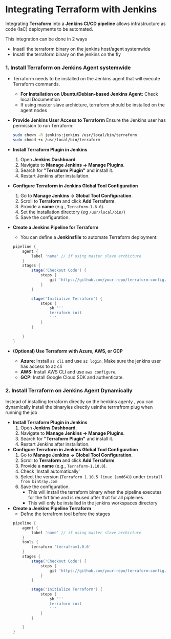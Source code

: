 # Integrating Terraform with Jenkins

Integrating **Terraform** into a **Jenkins CI/CD pipeline** allows infrastructure as code (IaC) deployments to be automated. 

This integration can be done in 2 ways
- Insatll the terraform binary on the jenkins host/agent systemwide
- Insatll the terraform binary on the jenkins on the fly


### **1. Install Terraform on Jenkins Agent systemwide**
- Terraform needs to be installed on the Jenkins agent that will execute Terraform commands.
    - **For Installation on  Ubuntu/Debian-based Jenkins Agent:** Check local Documention
    - If using master slave archicture, terraform should be installed on the agent nodes
- **Provide Jenkins User Access to Terraform**
    Ensure the Jenkins user has permission to run Terraform:
    ```bash
    sudo chown -R jenkins:jenkins /usr/local/bin/terraform
    sudo chmod +x /usr/local/bin/terraform
    ```
- **Install Terraform Plugin in Jenkins**
    1. Open **Jenkins Dashboard**.
    2. Navigate to **Manage Jenkins → Manage Plugins**.
    3. Search for **"Terraform Plugin"** and install it.
    4. Restart Jenkins after installation.
- **Configure Terraform in Jenkins Global Tool Configuration**
    1. Go to **Manage Jenkins → Global Tool Configuration**.
    2. Scroll to **Terraform** and click **Add Terraform**.
    3. Provide a **name** (e.g., `Terraform-1.6.0`).
    4. Set the installation directory (eg `/usr/local/bin/`)
    5. Save the configuration.
- **Create a Jenkins Pipeline for Terraform**
    - You can define a **Jenkinsfile** to automate Terraform deployment:
    ```groovy
    pipeline {
        agent {
            label 'name' // if using master slave archicture
        }
        stages {
            stage('Checkout Code') {
                steps {
                    git 'https://github.com/your-repo/terraform-config.git'
                }
            }

            stage('Initialize Terraform') {
                steps {
                    sh '''
                    terraform init
                    '''
                }
            }

        }
    }
    ```

- **(Optional) Use Terraform with Azure, AWS, or GCP**
    - **Azure:** Install `az cli` and use `az login`. Make sure the jenkins user has access to az cli
    - **AWS:** Install AWS CLI and use `aws configure`.
    - **GCP:** Install Google Cloud SDK and authenticate.

### **2. Install Terraform on Jenkins Agent Dynamically**
Instead of installing terraform directly on the henkins agenty , you can dynamically install the binaryies directly usinthe terrrafrom plug when running the job
- **Install Terraform Plugin in Jenkins**
    1. Open **Jenkins Dashboard**.
    2. Navigate to **Manage Jenkins → Manage Plugins**.
    3. Search for **"Terraform Plugin"** and install it.
    4. Restart Jenkins after installation.
- **Configure Terraform in Jenkins Global Tool Configuration**
    1. Go to **Manage Jenkins → Global Tool Configuration**.
    2. Scroll to **Terraform** and click **Add Terraform**.
    3. Provide a **name** (e.g., `Terraform-1.10.0`).
    4. Check 'Install automatically'
    5. Select the version (`Terraform 1.10.5 linux (amd64)`) under `install from bintray.com`
    6. Save the configuration.
        - This will install the terraform binary when the pipeline executes for the firt time and is reused after that for all pipleines
        - This will only be installed in the jenkins workspaces directory
- **Create a Jenkins Pipeline  Terraform**
    - Defne the terrafrom tool before the stages
    ```groovy
    pipeline {
        agent {
            label 'name' // if using master slave archicture
        }
        tools {
            terraform 'terrafrom1.0.6'
        } 
        stages {
            stage('Checkout Code') {
                steps {
                    git 'https://github.com/your-repo/terraform-config.git'
                }
            }

            stage('Initialize Terraform') {
                steps {
                    sh '''
                    terraform init
                    '''
                }
            }

        }
    }
    ```

